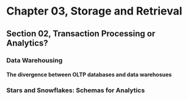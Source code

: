 # Chapter 03, Storage and Retrieval
## Section 02, Transaction Processing or Analytics?

### Data Warehousing

#### The divergence between OLTP databases and data warehosues

### Stars and Snowflakes: Schemas for Analytics
